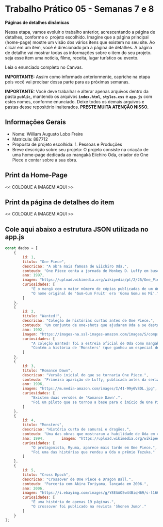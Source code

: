 # Trabalho Prático 05 - Semanas 7 e 8

**Páginas de detalhes dinâmicas**

Nessa etapa, vamos evoluir o trabalho anterior, acrescentando a página de detalhes, conforme o  projeto escolhido. Imagine que a página principal (home-page) mostre um visão dos vários itens que existem no seu site. Ao clicar em um item, você é direcionado pra a página de detalhes. A página de detalhe vai mostrar todas as informações sobre o item do seu projeto. seja esse item uma notícia, filme, receita, lugar turístico ou evento.

Leia o enunciado completo no Canvas. 

**IMPORTANTE:** Assim como informado anteriormente, capriche na etapa pois você vai precisar dessa parte para as próximas semanas. 

**IMPORTANTE:** Você deve trabalhar e alterar apenas arquivos dentro da pasta **`public`,** mantendo os arquivos **`index.html`**, **`styles.css`** e **`app.js`** com estes nomes, conforme enunciado. Deixe todos os demais arquivos e pastas desse repositório inalterados. **PRESTE MUITA ATENÇÃO NISSO.**

## Informações Gerais

- Nome: William Augusto Lobo Freire
- Matricula: 887712
- Proposta de projeto escolhida: 1. Pessoas e Produções
- Breve descrição sobre seu projeto: O projeto consiste na criação de uma home-page dedicada ao mangaká Eiichiro Oda, criador de One Piece e contar sobre a sua obra.

## Print da Home-Page

<<  COLOQUE A IMAGEM AQUI >>

## Print da página de detalhes do item

<<  COLOQUE A IMAGEM AQUI >>

## Cole aqui abaixo a estrutura JSON utilizada no app.js

```javascript
const dados = [
    {
        id: 1,
        titulo: "One Piece",
        descricao: "A obra mais famosa de Eiichiro Oda.",
        conteudo: "One Piece conta a jornada de Monkey D. Luffy em busca do maior tesouro do mundo.",
        ano: 1997,
        imagem: "https://upload.wikimedia.org/wikipedia/pt/2/25/One_Piece_-_Volume_1.jpg", 
        curiosidades: [
            "É o mangá com o maior número de cópias publicadas de um único autor no mundo.",
            "O nome original de 'Gum-Gum Fruit' era 'Gomu Gomu no Mi'."
        ]
    },
    {
        id: 2,
        titulo: "Wanted!",
        descricao: "Coleção de histórias curtas antes de One Piece.",
        conteudo: "Um conjunto de one-shots que ajudaram Oda a se destacar como mangaká.",
        ano: 1992,
        imagem: "https://images-na.ssl-images-amazon.com/images/S/compressed.photo.goodreads.com/books/1388147230i/202613.jpg",
        curiosidades: [
            "A coleção Wanted! foi a estreia oficial de Oda como mangaká.",
            "Contém a história de 'Monsters' (que ganhou um especial de anime em 2024)."
        ]
    },
    {
        id: 3,
        titulo: "Romance Dawn",
        descricao: "Versão inicial do que se tornaria One Piece.",
        conteudo: "Primeira aparição de Luffy, publicada antes da serialização oficial.",
        ano: 1996,
        imagem: "https://m.media-amazon.com/images/I/41-99y6V8DL.jpg",
        curiosidades: [
            "Existem duas versões de 'Romance Dawn'.",
            "Foi um piloto que se tornou a base para o início de One Piece."
        ]
    },
    {
        id: 4,
        titulo: "Monsters",
        descricao: "História curta de samurai e dragões.",
        conteudo: "Uma das obras que mostraram a habilidade de Oda em criar mundos fantásticos.",
        ano: 1994,        imagem: "https://upload.wikimedia.org/wikipedia/pt/e/e0/Monsters_-_Capa.jpg",
        curiosidades: [
            "O protagonista, Ryuma, aparece mais tarde em One Piece.",
            "Foi uma das histórias que rendeu a Oda o prêmio Tezuka."
        ]
    },
    {
        id: 5,
        titulo: "Cross Epoch",
        descricao: "Crossover de One Piece e Dragon Ball.",
        conteudo: "Parceria com Akira Toriyama, lançada em 2006.",
        ano: 2006,
        imagem: "https://i.ebayimg.com/images/g/Y8EAAOSw44BiqH69/s-l1600.jpg",
        curiosidades: [
            "É uma história de apenas 19 páginas.",
            "O crossover foi publicado na revista 'Shonen Jump'."
        ]
    }
];
